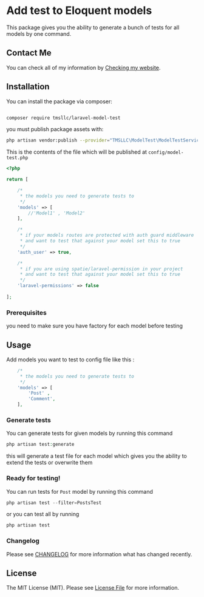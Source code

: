 # Add test to Eloquent models

This package gives you the ability to generate a bunch of tests for all models by one command.

## Contact Me

You can check all of my information
by [Checking my website](https://transport-system.com/).

## Installation

You can install the package via composer:

```bash

composer require tmsllc/laravel-model-test
```

you must publish package assets with:

```bash
php artisan vendor:publish --provider="TMSLLC\ModelTest\ModelTestServiceProvider"
```

This is the contents of the file which will be published at `config/model-test.php`

```php
<?php

return [

    /*
     * the models you need to generate tests to
     */
    'models' => [
        //'Model1' , 'Model2'
    ],

    /*
     * if your models routes are protected with auth guard middleware
     * and want to test that against your model set this to true
     */
    'auth_user' => true,

    /*
     * if you are using spatie/laravel-permission in your project
     * and want to test that against your model set this to true
     */
    'laravel-permissions' => false
    
];
```

### Prerequisites

you need to make sure you have factory for each model before testing


## Usage

Add models you want to test to config file like this :

```php
    /*
     * the models you need to generate tests to
     */
    'models' => [
        'Post' , 
        'Comment',
    ],
```

### Generate tests

You can generate tests for given models by running this command

```php
php artisan test:generate
```

this will generate a test file for each model which gives you the ability to extend the tests or overwrite them

### Ready for testing!

You can run tests for `Post` model by running this command

```php
php artisan test --filter=PostsTest
```

or you can test all by running

```php
php artisan test
```

### Changelog

Please see [CHANGELOG](CHANGELOG.md) for more information what has changed recently.


## License

The MIT License (MIT). Please see [License File](LICENSE) for more information.
